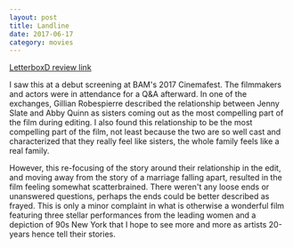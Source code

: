 ```yaml
---
layout: post
title: Landline
date: 2017-06-17 
category: movies
---
```

 
[LetterboxD review link](https://letterboxd.com/samarthbhaskar/film/landline/)

I saw this at a debut screening at BAM's 2017 Cinemafest. The filmmakers and actors were in attendance for a Q&A afterward. In one of the exchanges, Gillian Robespierre described the relationship between Jenny Slate and Abby Quinn as sisters coming out as the most compelling part of the film during editing. I also found this relationship to be the most compelling part of the film, not least because the two are so well cast and characterized that they really feel like sisters, the whole family feels like a real family. 

However, this re-focusing of the story around their relationship in the edit, and moving away from the story of a marriage falling apart, resulted in the film feeling somewhat scatterbrained. There weren't any loose ends or unanswered questions, perhaps the ends could be better described as frayed. This is only a minor complaint in what is otherwise a wonderful film featuring three stellar performances from the leading women and a depiction of 90s New York that I hope to see more and more as artists 20-years hence tell their stories.
